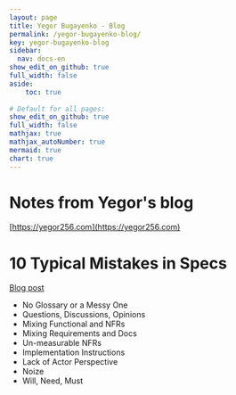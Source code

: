```yaml
---
layout: page
title: Yegor Bugayenko - Blog
permalink: /yegor-bugayenko-blog/
key: yegor-bugayenko-blog
sidebar:
  nav: docs-en
show_edit_on_github: true
full_width: false
aside:
	toc: true
	
# Default for all pages:
show_edit_on_github: true
full_width: false
mathjax: true
mathjax_autoNumber: true
mermaid: true
chart: true
---
```


# Notes from Yegor's blog
[https://yegor256.com](https://yegor256.com)

# 10 Typical Mistakes in Specs
[Blog post](https://www.yegor256.com/2015/11/10/ten-mistakes-in-specs.html) 

- No Glossary or a Messy One
- Questions, Discussions, Opinions
- Mixing Functional and NFRs
- Mixing Requirements and Docs
- Un-measurable NFRs
- Implementation Instructions
- Lack of Actor Perspective
- Noize
- Will, Need, Must